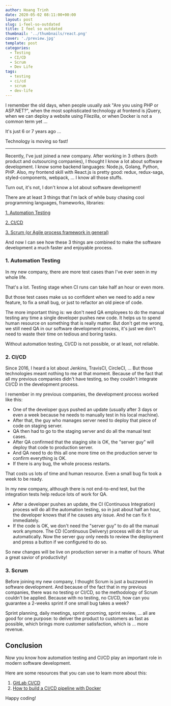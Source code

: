 ```yaml
---
author: Hoang Trinh
date: 2020-05-02 08:11:00+00:00
layout: post
slug: i-feel-so-outdated
title: I feel so outdated
thumbnail: '../thumbnails/react.png'
cover: './preview.jpg'
template: post
categories:
  - Testing
  - CI/CD
  - Scrum
  - Dev Life
tags:
  - testing
  - ci/cd
  - scrum
  - dev-life
---
```


I remember the old days, when people usually ask "Are you using PHP or ASP.NET?", when the most sophisticated technology at frontend is jQuery, when we can deploy a website using Filezilla, or when Docker is not a common term yet ...

It's just 6 or 7 years ago ...

Technology is moving so fast!

---

Recently, I've just joined a new company. After working in 3 others (both product and outsourcing companies), I thought I know a lot about software development. I know some backend languages: Node.js, Golang, Python, PHP. Also, my frontend skill with React.js is pretty good: redux, redux-saga, styled-components, webpack, ... I know all those stuffs.

Turn out, it's not, I don't know a lot about software development!

There are at least 3 things that I'm lack of while busy chasing cool programming languages, frameworks, libraries:

[1. Automation Testing](#1-automation-testing)

[2. CI/CD](#2-cicd)

[3. Scrum (or Agile process framework in general)](#3-scrum)

And now I can see how these 3 things are combined to make the software development a much faster and enjoyable process.

### 1. Automation Testing

In my new company, there are more test cases than I've ever seen in my whole life.

That's a lot. Testing stage when CI runs can take half an hour or even more.

But those test cases make us so confident when we need to add a new feature, to fix a small bug, or just to refactor an old piece of code.

The more important thing is: we don't need QA employees to do the manual testing any time a single developer pushes new code. It helps us to spend human resource on something that is really matter. But don't get me wrong, we still need QA in our software development process, it's just we don't need to waste their time on tedious and boring tasks.

Without automation testing, CI/CD is not possible, or at least, not reliable.

### 2. CI/CD

Since 2016, I heard a lot about Jenkins, TravisCI, CircleCI, ... But those technologies meant nothing to me at that moment. Because of the fact that all my previous companies didn't have testing, so they couldn't integrate CI/CD in the development process.

I remember in my previous companies, the development process worked like this:

- One of the developer guys pushed an update (usually after 3 days or even a week because he needs to manually test in his local machine).
- After that, the guy who manages server need to deploy that piece of code on staging server.
- QA then had to go to the staging server and do all the manual test cases.
- After QA confirmed that the staging site is OK, the "server guy" will deploy that code to production server.
- And QA need to do this all one more time on the production server to confirm everything is OK.
- If there is any bug, the whole process restarts.

That costs us lots of time and human resource. Even a small bug fix took a week to be ready.

In my new company, although there is not end-to-end test, but the integration tests help reduce lots of work for QA.

- After a developer pushes an update, the CI (Continuous Integration) process will do all the automation testing, so in just about half an hour, the developer knows that if he causes any issue. And he can fix it immediately.
- If the code is OK, we don't need the "server guy" to do all the manual work anymore. The CD (Continuous Delivery) process will do it for us automatically. Now the server guy only needs to review the deployment and press a button if we configured to do so.

So new changes will be live on production server in a matter of hours. What a great savior of productivity!

### 3. Scrum

Before joining my new company, I thought Scrum is just a buzzword in software development. And because of the fact that in my previous companies, there was no testing or CI/CD, so the methodology of Scrum couldn't be applied. Because with no testing, no CI/CD, how can you guarantee a 2-weeks sprint if one small bug takes a week?

Sprint planning, daily meetings, sprint grooming, sprint review, ... all are good for one purpose: to deliver the product to customers as fast as possible, which brings more customer satisfaction, which is ... more revenue.

## Conclusion

Now you know how automation testing and CI/CD play an important role in modern software development.

Here are some resources that you can use to learn more about this:

1. [GitLab CI/CD](https://docs.gitlab.com/ee/ci/README.html)
2. [How to build a CI/CD pipeline with Docker](https://circleci.com/blog/build-cicd-piplines-using-docker/)

Happy coding!
